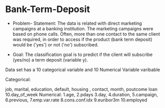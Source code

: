 # Bank-Term-Deposit
- Problem- Statement:
The data is related with direct marketing campaigns at a banking institution. The marketing campaigns were based on phone calls. Often, more than one contact to the same client was required, in order to access if the product (bank term deposit) would be ('yes') or not ('no') subscribed.


- Goal:
The classification goal is to predict if the client will subscribe (yes/no) a term deposit (variable y).

Data set has a 10 categorical variable and 10 Numerical Variable varibable

Categorical:

job,
marital,
education,
default,
housing ,
contact,
month,
poutcome
loan 10.day_of_week
Numerical: 
1.age, 
2.pdays 
3.day, 
4.duration, 
5.campaign, 
6.previous, 
7.emp.var.rate 
8.cons.conf.idx 
9.euribor3m 
10.employed
